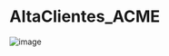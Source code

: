 # AltaClientes_ACME

![image](https://github.com/user-attachments/assets/dc91b558-9566-46ad-8b44-8eb5c58d15d3)
